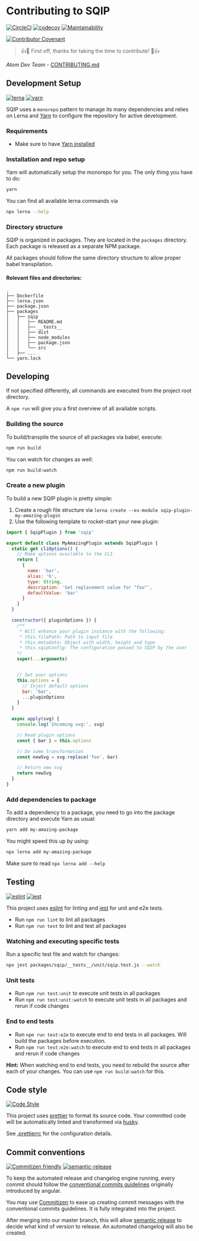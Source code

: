 # Contributing to SQIP

[![CircleCI](https://circleci.com/gh/axe312ger/sqip.svg?style=svg)](https://circleci.com/gh/axe312ger/sqip) [![codecov](https://codecov.io/gh/axe312ger/sqip/branch/master/graph/badge.svg)](https://codecov.io/gh/axe312ger/sqip) [![Maintainability](https://api.codeclimate.com/v1/badges/fc81fa5e535561c0a6ff/maintainability)](https://codeclimate.com/github/axe312ger/sqip/maintainability)

[![Contributor Covenant](https://img.shields.io/badge/Contributor%20Covenant-v1.4%20adopted-ff69b4.svg)](CODE_OF_CONDUCT.md)


> :+1::tada: First off, thanks for taking the time to contribute! :tada::+1:

*Atom Dev Team* - [CONTRIBUTING.md](https://github.com/atom/atom/blob/master/CONTRIBUTING.md)



## Development Setup

[![lerna](https://img.shields.io/badge/lerna-monorepo-4B32C3.svg?logo=lerna&style=flat)](https://lerna.js.org/) [![yarn](https://img.shields.io/badge/yarn-package%20management-C21325.svg?logo=yarn&style=flat)](https://yarnpkg.com)

SQIP uses a `monorepo` pattern to manage its many dependencies and relies on Lerna and [Yarn](https://yarnpkg.com/) to configure the repository for active development.

### Requirements

* Make sure to have [Yarn installed](https://yarnpkg.com/en/docs/install)

### Installation and repo setup

Yarn will automatically setup the monorepo for you. The only thing you have to do:

```sh
yarn
```

You can find all available lerna commands via

```sh
npx lerna --help
```

### Directory structure

SQIP is organized in packages. They are located in the `packages` directory. Each package is released as a separate NPM package.

All packages should follow the same directory structure to allow proper babel transpilation.

#### Relevant files and directories:

```
.
├── Dockerfile
├── lerna.json
├── package.json
├── packages
│   ├── sqip
│   │   ├── README.md
│   │   ├── __tests__
│   │   ├── dist
│   │   ├── node_modules
│   │   ├── package.json
│   │   └── src
│   ├── ...
└── yarn.lock
```

## Developing

If not specified differently, all commands are executed from the project root directory.

A `npm run` will give you a first overview of all available scripts.

### Building the source

To build/transpile the source of all packages via babel, execute:

```sh
npm run build
```

You can watch for changes as well:

```sh
npm run build:watch
```

### Create a new plugin

To build a new SQIP plugin is pretty simple:

1. Create a rough file structure via `lerna create --es-module sqip-plugin-my-amazing-plugin`
2. Use the following template to rocket-start your new plugin:

```js
import { SqipPlugin } from 'sqip'

export default class MyAmazingPlugin extends SqipPlugin {
  static get cliOptions() {
    // Make options available to the CLI.
    return [
      {
        name: 'bar',
        alias: 'b',
        type: String,
        description: 'Set replacement value for "foo"',
        defaultValue: 'bar'
      }
    ]
  }

  constructor({ pluginOptions }) {
    /**
     * Will enhance your plugin instance with the following:
     * this.filePath: Path to input file
     * this.metadata: Object with width, height and type
     * this.sqipConfig: The configuration passed to SQIP by the user
    */
    super(...arguments)


    // Set your options
    this.options = {
      // Inject default options
      bar: 'bar',
      ...pluginOptions
    }
  }

  async apply(svg) {
    console.log('Incoming svg:', svg)

    // Read plugin options
    const { bar } = this.options

    // Do some transformation
    const newSvg = svg.replace('foo', bar)

    // Return new svg
    return newSvg
  }
}
```

### Add dependencies to package

To add a dependency to a package, you need to go into the package directory and execute Yarn as usual:

```sh
yarn add my-amazing-package
```

You might speed this up by using:

```sh
npx lerna add my-amazing-package
```

Make sure to read `npx lerna add --help`

## Testing

[![eslint](https://img.shields.io/badge/eslint-linting-4B32C3.svg?logo=eslint&style=flat)](https://eslint.org/) [![jest](https://img.shields.io/badge/jest-testing-C21325.svg?logo=jest&style=flat)](https://github.com/facebook/jest)

This project uses [eslint](https://eslint.org/) for linting and [jest](https://github.com/facebook/jest) for unit and e2e tests.

* Run `npm run lint` to lint all packages
* Run `npm run test` to lint and test all packages

### Watching and executing specific tests

Run a specific test file and watch for changes:

```sh
npx jest packages/sqip/__tests__/unit/sqip.test.js --watch
```

### Unit tests

* Run `npm run test:unit` to execute unit tests in all packages
* Run `npm run test:unit:watch` to execute unit tests in all packages and rerun if code changes

### End to end tests

* Run `npm run test:e2e` to execute end to end tests in all packages. Will build the packages before execution.
* Run `npm run test:e2e:watch` to execute end to end tests in all packages and rerun if code changes

**Hint:** When watching end to end tests, you need to rebuild the source after each of your changes. You can use `npm run build:watch` for this.

## Code style

[![Code Style](https://img.shields.io/badge/code_style-prettier-ff69b4.svg?style=flat)](https://prettier.io/)

This project uses [prettier](https://prettier.io/) to format its source code. Your committed code will be automatically linted and transformed via [husky](https://www.npmjs.com/package/husky).

See [.prettierrc](.prettierrc) for the configuration details.

## Commit conventions

[![Commitizen friendly](https://img.shields.io/badge/commitizen-friendly-brightgreen.svg)](http://commitizen.github.io/cz-cli/) [![semantic-release](https://img.shields.io/badge/%20%20%F0%9F%93%A6%F0%9F%9A%80-semantic--release-e10079.svg)](https://github.com/semantic-release/semantic-release)

To keep the automated release and changelog engine running, every commit should follow the [conventional commits guidelines](https://www.conventionalcommits.org/) originally introduced by angular.

You may use [Commitizen](https://commitizen.github.io/cz-cli/) to ease up creating commit messages with the conventional commits guidelines. It is fully integrated into the project.

After merging into our master branch, this will allow [semantic release](https://github.com/semantic-release/semantic-release) to decide what kind of version to release. An automated changelog will also be created.
